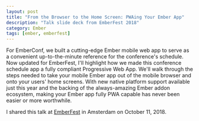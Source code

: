 ```yaml
---
layout: post
title: "From the Browser to the Home Screen: PWAing Your Ember App"
description: "Talk slide deck from EmberFest 2018"
category: Ember
tags: [ember, emberfest]
---
```


For EmberConf, we built a cutting-edge Ember mobile web app to serve as a convenient up-to-the-minute reference for the conference's schedule. Now updated for EmberFest, I'll highlight how we made this conference schedule app a fully compliant Progressive Web App. We'll walk through the steps needed to take your mobile Ember app out of the mobile browser and onto your users' home screens. With new native platform support available just this year and the backing of the always-amazing Ember addon ecosystem, making your Ember app fully PWA capable has never been easier or more worthwhile.

I shared this talk at [EmberFest](https://emberfest.eu/) in Amsterdam on October 11, 2018.

<script async class="speakerdeck-embed" data-id="3c94321fdbc442c998344edc3aa03bf5" data-ratio="1.77777777777778" src="//speakerdeck.com/assets/embed.js"></script>
